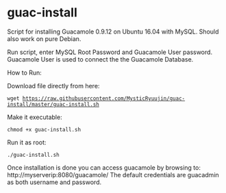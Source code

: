 # guac-install
Script for installing Guacamole 0.9.12 on Ubuntu 16.04 with MySQL. Should also work on pure Debian.

Run script, enter MySQL Root Password and Guacamole User password. Guacamole User is used to connect the the Guacamole Database.

How to Run:

Download file directly from here:

<code>wget https://raw.githubusercontent.com/MysticRyuujin/guac-install/master/guac-install.sh</code>

Make it executable:

<code>chmod +x guac-install.sh</code>

Run it as root:

<code>./guac-install.sh</code>

Once installation is done you can access guacamole by browsing to: http://myserverip:8080/guacamole/
The default credentials are guacadmin as both username and password.
